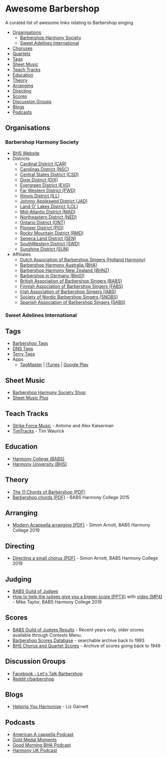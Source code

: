# Awesome Barbershop

A curated list of awesome links relating to Barbershop singing

- [Organisations](#organisations)
   - [Barbershop Harmony Society](#bhs)
   - [Sweet Adelines International](#sai)
- [Choruses](./choruses.md)
- [Quartets](./quartets.md)
- [Tags](#tags)
- [Sheet Music](#sheetmusic)
- [Teach Tracks](#teachtracks)
- [Education](#education)
- [Theory](#theory)
- [Arranging](#arranging)
- [Directing](#directing)
- [Scores](#scores)
- [Discussion Groups](#discussion)
- [Blogs](#blogs)
- [Podcasts](#podcasts)

## Organisations

### Barbershop Harmony Society

* [BHS Website](https://www.barbershop.org/)
* Districts
  * [Cardinal District (CAR)](http://www.cardinaldistrict.org/)
  * [Carolinas District (NSC)](http://www.carolinasdistrict.org/)
  * [Central States District (CSD)](https://www.singcsd.com/)
  * [Dixie District (DIX)](https://www.dixiedistrict.org/)
  * [Evergreen District (EVG)](https://evgsings.org/)
  * [Far Western District (FWD)](https://farwesterndistrict.org/)
  * [Illinois District (ILL)](https://www.illinoisdistrict.org/)
  * [Johnny Appleseed District (JAD)](https://www.singjad.com/)
  * [Land O' Lakes District (LOL)](http://www.loldistrict.org/)
  * [Mid-Atlantic District (MAD)](http://www.midatlanticdistrict.com/)
  * [Northeastern District (NED)](https://www.nedistrict.org/)
  * [Ontario District (ONT)](http://ontariosings.com/)
  * [Pioneer District (PIO)](http://www.pioneerdistrict.org/)
  * [Rocky Mountain District (RMD)](http://rmdsing.org/)
  * [Seneca Land District (SEN)](http://www.senecaland.org/)
  * [SouthWestern District (SWD)](http://www.swd.org/)
  * [Sunshine District (SUN)](https://www.sunshinedistrict.org/)
* Affiliates
  * [Dutch Association of Barbershop Singers (Holland Harmony)](http://www.hollandharmony.nl/)
  * [Barbershop Harmony Australia (BHA)](https://www.barbershop.org.au/)
  * [Barbershop Harmony New Zealand (BHNZ)](https://www.barbershopharmony.nz/)
  * [Barbershop in Germany (BinG!)](http://www.barbershop.de/)
  * [British Association of Barbershop Singers (BABS)](https://www.singbarbershop.com/)
  * [Finnish Association of Barbershop Singers (FABS)](https://www.fabs.fi/)
  * [Irish Association of Barbershop Singers (IABS)](http://www.irishbarbershop.com/)
  * [Society of Nordic Barbershop Singers (SNOBS)](http://www.snobs.org/)
  * [Spanish Association of Barbershop Singers (SABS)](https://www.sabs.es/cm2/)

### Sweet Adelines International

## Tags

* [Barbershop Tags](https://www.barbershoptags.com/)
* [DNS Tags](http://dnstags.com/)
* [Terry Tags](http://terrytags.com/)
* Apps
  * [TagMaster](https://apps.depoll.com/barbershop/tag-master/) | [ITunes](https://apps.apple.com/us/app/tag-master/id721186126) | [Google Play](https://play.google.com/store/apps/details?id=depollsoft.tagmaster)

## Sheet Music

* [Barbershop Harmony Society Shop](https://shop.barbershop.org/)
* [Sheet Music Plus](https://www.sheetmusicplus.com/)

## Teach Tracks

* [Strike Force Music](http://strikeforcemusic.com/teach-tracks/) - Antoine and Alex Kaiserman
* [TimTracks](http://timtracks.com/) - Tim Waurick



## Education

* [Harmony College (BABS)](https://www.babsharmonycollege.co.uk/)
* [Harmony University (BHS)](https://www.barbershop.org/events/harmony-university) 

## Theory

* [The 11 Chords of Barbershop (PDF)](https://www.sunshinetracks.com/chords.pdf)
* [Barbershop chords (PDF)](https://babsharmonycollege.co.uk/downloads/Barbershop%20Chords%20pdf.pdf) - BABS Harmony College 2015

## Arranging

* [Modern Acappella arranging (PDF)](https://babsharmonycollege.co.uk/downloads/HC2019%20-%20Modern%20A%20Cappella%20Arranging.pdf) - Simon Arnott, BABS Harmony College 2019

## Directing

* [Directing a small chorus (PDF)](https://babsharmonycollege.co.uk/downloads/HC2019%20-%20Directing%20a%20Small%20Chorus.pdf) - Simon Arnott, BABS Harmony College 2019

## Judging

* [BABS Guild of Judges](http://www.babsguildofjudges.com/)
* [How to help the judges give you a bigger score (PPTX)](https://www.dropbox.com/s/bdzhz45akg47fes/How%20to%20please%20the%20singing%20judges.pptx?dl=0) with [video (MP4)](https://www.dropbox.com/s/mhubyxukjmf10z5/Harm%20Coll%20Georgia%20by%20four.mp4?dl=0) - Mike Taylor, BABS Harmony College 2019

## Scores

* [BABS Guild of Judges Results](http://www.babsguildofjudges.com/contests/contest-results/) - Recent years only, older scores available through Contests Menu.
* [Barbershop Scores Database](http://www.bsmdb.net/) - searchable archive back to 1993
* [BHS Chorus and Quartet Scores](http://www.harmonize.ws/HarmonetReporter/scores/scormain.htm) - Archive of scores going back to 1949

## Discussion Groups

* [Facebook - Let's Talk Barbershop](https://www.facebook.com/groups/1533445296927319/)
* [Reddit r/barbershop](https://www.reddit.com/r/barbershop/)

## Blogs

* [Helping You Harmonise](https://www.helpingyouharmonise.com/) - Liz Garnett

## Podcasts

* [American A cappella Podcast](https://americanacappella.podbean.com/)
* [Gold Medal Moments](http://goldmedalmoments.com/)
* [Good Morning BHA Podcast](https://player.fm/series/good-morning-bha)
* [Harmony UK Podcast](https://soundcloud.com/harmony-uk-podcast)
